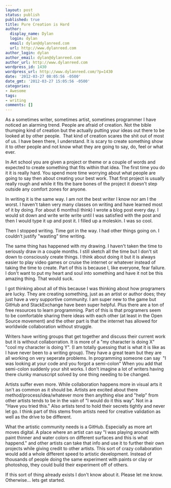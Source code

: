 ```yaml
---
layout: post
status: publish
published: true
title: Pure Creation is Hard
author:
  display_name: Dylan
  login: dylan
  email: dylan@dylanreed.com
  url: http://www.dylanreed.com
author_login: dylan
author_email: dylan@dylanreed.com
author_url: http://www.dylanreed.com
wordpress_id: 1430
wordpress_url: http://www.dylanreed.com/?p=1430
date: '2012-03-27 08:05:56 -0500'
date_gmt: '2012-03-27 15:05:56 -0500'
categories:
- Awesome
tags:
- writing
comments: []
---
```

<p>As a sometimes writer, sometimes artist, sometimes programmer I have noticed an alarming trend. People are afraid of creation. Not the bible thumping kind of creation but the actually putting your ideas out there to be looked at by other people. &nbsp;That kind of creation scares the shit out of most of us. I have been there, I understand. It is scary to create something show it to other people and not know what they are going to say, do, feel or what ever.</p>
<p>In Art school you are given a project or theme or a couple of words and expected to create something that fits within that idea. The first time you do it it is really hard. You spend more time worrying about what people are going to say then about creating your best work. That first project is usually really rough and while it fits the bare bones of the project it doesn't step outside any comfort zones for anyone.</p>
<p>In writing it is the same way. I am not the best writer I know nor am I the worst. I haven't taken very many classes on writing and have learned most of it by doing. For about 6 months(i think) I wrote a blog post every day. I would sit down and write write write until I was satisfied with the post and then I would type it up and post it. I filled up a moleskin. I was so cool.</p>
<p>Then I stopped writing. Time got in the way. I had other things going on. I couldn't justify "wasting" time writing.</p>
<p>The same thing has happened with my drawing. I haven't taken the time to seriously draw in a couple months. I still sketch all the time but I don't sit down to&nbsp;consciously&nbsp;create things. I think about doing it but it is always easier to play video games or cruise the internet or whatever instead of taking the time to create. Part of this is because I, like everyone, fear failure. I don't want to put my heart and soul into something and have it not be this amazing thing. That would suck.</p>
<p>I got thinking about all of this because I was thinking about how programers are lucky. They are creating something, just as an artist or author does; they just have a very supportive community. I am super new to the game but GitHub and StackExchange have been super helpful. Plus there are a ton of free resources to learn programming. Part of this is that programers seem to be comfortable sharing there ideas with each other (at least in the Open Source movement) and the other part is that the internet has allowed for worldwide collaboration without struggle.</p>
<p>Writers have writing groups that get together and discuss their current work but it is without collaborration. It is more of a "my character is doing X" "cool my character is doing Y". (I am totally guessing that is what it is like as I have never been to a writing group). They have a great team but they are all working on very seperate problems. In programming someone can say &nbsp;"I was looking at your code and you forgot a semi-colon" When you add that semi-colon suddenly your shit works. I don't imagine a lot of writers having there clunky manuscript solved by one thing needing to be changed.</p>
<p>Artists suffer even more. While collaboration happens more in visual arts it isn't as common as it should be. Artists are excited about there method&#47;process&#47;idea&#47;whatever more then anything else and "help" from other artists tends to be in the vain of "I would do it this way". Not in a "Have you tried this." Also artists tend to hold their secrets tightly and never let go. I think part of this stems from artists need for creative validation as well as the drive to be different.</p>
<p>What the artistic community needs is a GitHub. Especially as more art moves digital. A place where an artist can say "I was playing around with paint thinner and water colors on different surfaces and this is what happend." and other artists can take that info and use it to further their own projects while giving credit to other artists. This sort of crazy collaboration would add a whole different speed to artistic development. Instead of thousands of people doing the same experiment with paints or clay or photoshop, they could build their experiment off of others.</p>
<p>If this sort of thing already exists I don't know about it. Please let me know. Otherwise... lets get started.</p>
<p>&nbsp;</p>
